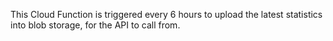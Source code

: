 This Cloud Function is triggered every 6 hours to upload the latest statistics into blob storage, for the API to call from.
